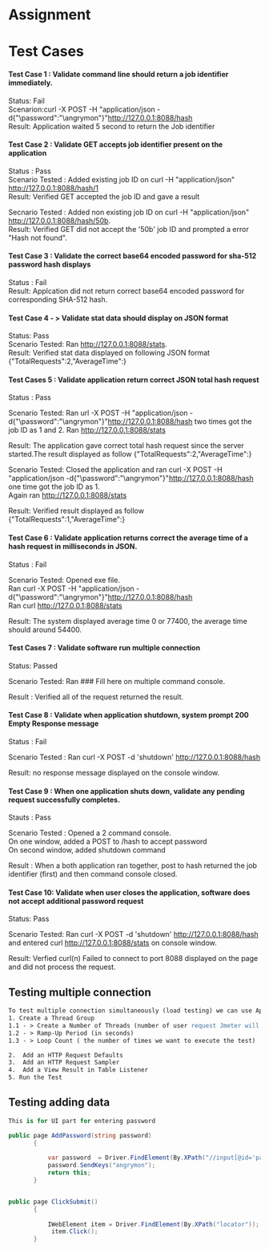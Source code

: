 # Assignment  

# Test Cases
 
#### Test Case 1  : Validate command line should return a job identifier immediately.    
Status: Fail    
Scenarion:curl -X POST -H "application/json -d{"\password\":"\angrymon\"}"http://127.0.0.1:8088/hash                                                                                                
Result: Application waited 5 second to return the Job identifier    


                                                                                     
#### Test Case 2  :  Validate GET accepts job identifier present on the application                            
Status :  Pass    
Scenario Tested : Added existing job ID on curl -H "application/json" http://127.0.0.1:8088/hash/1    
  Result: Verified GET accepted the job ID and gave a result  
 
Secnario Tested : Added non existing job ID on curl -H "application/json" http://127.0.0.1:8088/hash/50b.    
Result: Verified GET did not accept the '50b' job ID and prompted a error "Hash not found".
                                 

#### Test Case 3 :  Validate the  correct base64 encoded password for sha-512  password hash displays    
Status : Fail  
Result: Applcation did not return correct base64 encoded password for corresponding SHA-512 hash.


             
#### Test Case 4 - > Validate stat data should display on JSON format  
Status:  Pass  
Scenario Tested: Ran  http://127.0.0.1:8088/stats.    
Result:  Verified stat data displayed on following JSON format {"TotalRequests":2,"AverageTime":}



#### Test Cases 5 : Validate application return correct JSON total hash request  
Status : Pass

Scenario Tested:  Ran url -X POST -H "application/json -d{"\password\":"\angrymon\"}"http://127.0.0.1:8088/hash two times got the job ID as  1 and 2. Ran http://127.0.0.1:8088/stats    
   
Result: The application gave correct total hash request since the server started.The result displayed as follow {"TotalRequests":2,"AverageTime":}  

Scenario Tested: Closed the application and ran curl -X POST -H "application/json -d{"\password\":"\angrymon\"}"http://127.0.0.1:8088/hash one time got the job ID as 1.    
Again ran http://127.0.0.1:8088/stats    

Result: Verified result displayed as follow {"TotalRequests":1,"AverageTime":}    

#### Test Case 6 : Validate application returns correct the average time of a hash request in milliseconds in JSON.    
Status : Fail    
   
Scenario Tested:  Opened exe file.      
Ran curl -X POST -H "application/json -d{"\password\":"\angrymon\"}"http://127.0.0.1:8088/hash    
Ran curl http://127.0.0.1:8088/stats    
   
Result: The system displayed average time  0 or 77400, the average time should around 54400.



#### Test Cases 7 :  Validate software run multiple connection    
Status: Passed    
   
Scenario Tested: Ran ### Fill here on multiple command console.  
 
Result : Verified all of the request returned  the result.


#### Test Case 8 :  Validate when application shutdown, system prompt 200 Empty Response message    
Status : Fail  

Scenario Tested : Ran curl -X POST -d 'shutdown' http://127.0.0.1:8088/hash

Result: no response message displayed on the console window.    


#### Test Case 9 : When one application shuts down, validate any pending request successfully completes.  
Stauts : Pass  
   
Scenario Tested :  Opened a  2 command console.  
On one window,    added a POST to /hash to accept password    
On second window, added shutdown command    
   
Result :  When a both application ran together, post to hash returned the job identifier (first) and then command console closed.    
   

#### Test Case 10: Validate when user closes the application, software does not accept additional password request
Status: Pass
 
Scenario Tested:  Ran curl -X POST -d 'shutdown' http://127.0.0.1:8088/hash and entered curl http://127.0.0.1:8088/stats on console window.    
   
Result: Verfied curl(n) Failed to connect to port 8088 displayed on the page and did not process the request.  


## Testing multiple connection  


```Apache JMeter
To test multiple connection simultaneously (load testing) we can use Apache Jmeter
1. Create a Thread Group
1.1 - > Create a Number of Threads (number of user request Jmeter will try to simulate)
1.2 - > Ramp-Up Period (in seconds)
1.3 - > Loop Count ( the number of times we want to execute the test)

2.  Add an HTTP Request Defaults
3.  Add an HTTP Request Sampler
4.  Add a View Result in Table Listener
5. Run the Test
```

## Testing adding data
```C#
This is for UI part for entering password

public page AddPassword(string password)
       {
           
           var password  = Driver.FindElement(By.XPath("//input[@id='pasword']"));
           password.SendKeys("angrymon");
           return this;
       }


public page ClickSubmit()
       {
           
           IWebElement item = Driver.FindElement(By.XPath("locator"));
            item.Click();
       }


```
